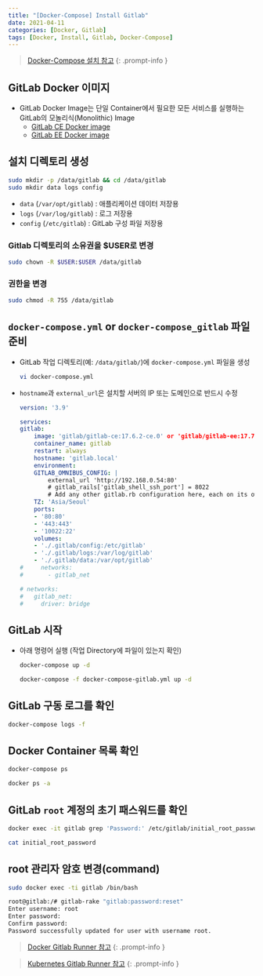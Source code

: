 ```yaml
---
title: "[Docker-Compose] Install Gitlab"
date: 2021-04-11
categories: [Docker, Gitlab]
tags: [Docker, Install, Gitlab, Docker-Compose]
---
```


> [Docker-Compose 설치 참고](https://kyungryeol-yoon.github.io/posts/docker-install-compose/)
{: .prompt-info }

## GitLab Docker 이미지

- GitLab Docker Image는 단일 Container에서 필요한 모든 서비스를 실행하는 GitLab의 모놀리식(Monolithic) Image
  - [GitLab CE Docker image](https://hub.docker.com/r/gitlab/gitlab-ce/)
  - [GitLab EE Docker image](https://hub.docker.com/r/gitlab/gitlab-ee/)

## 설치 디렉토리 생성

```bash
sudo mkdir -p /data/gitlab && cd /data/gitlab
sudo mkdir data logs config
```

- `data` (`/var/opt/gitlab`) : 애플리케이션 데이터 저장용
- `logs` (`/var/log/gitlab`) : 로그 저장용
- `config` (`/etc/gitlab`) : GitLab 구성 파일 저장용

### Gitlab 디렉토리의 소유권을 $USER로 변경

```bash
sudo chown -R $USER:$USER /data/gitlab
```

### 권한을 변경

```bash
sudo chmod -R 755 /data/gitlab
```

## `docker-compose.yml` or `docker-compose_gitlab` 파일 준비

- GitLab 작업 디렉토리(예: `/data/gitlab/`)에 `docker-compose.yml` 파일을 생성
  ```bash
  vi docker-compose.yml
  ```

- `hostname`과 `external_url`은 설치할 서버의 IP 또는 도메인으로 반드시 수정
  ```yaml
  version: '3.9'

  services:
  gitlab:
      image: 'gitlab/gitlab-ce:17.6.2-ce.0' or 'gitlab/gitlab-ee:17.7.0-ee.0'
      container_name: gitlab
      restart: always
      hostname: 'gitlab.local'
      environment:
      GITLAB_OMNIBUS_CONFIG: |
          external_url 'http://192.168.0.54:80'
          # gitlab_rails['gitlab_shell_ssh_port'] = 8022
          # Add any other gitlab.rb configuration here, each on its own line
      TZ: 'Asia/Seoul'
      ports:
      - '80:80'
      - '443:443'
      - '10022:22'
      volumes:
      - './.gitlab/config:/etc/gitlab'
      - './.gitlab/logs:/var/log/gitlab'
      - './.gitlab/data:/var/opt/gitlab'
  #     networks:
  #       - gitlab_net

  # networks:
  #   gitlab_net:
  #     driver: bridge
  ```

## GitLab 시작

- 아래 명령어 실행 (작업 Directory에 파일이 있는지 확인)
  ```bash
  docker-compose up -d
  ```
  ```bash
  docker-compose -f docker-compose-gitlab.yml up -d
  ```

## GitLab 구동 로그를 확인

```bash
docker-compose logs -f
```

## Docker Container 목록 확인

```bash
docker-compose ps
```
```bash
docker ps -a
```

## GitLab `root` 계정의 초기 패스워드를 확인

```bash
docker exec -it gitlab grep 'Password:' /etc/gitlab/initial_root_password
```
```bash
cat initial_root_password
```

## root 관리자 암호 변경(command)

```bash
sudo docker exec -ti gitlab /bin/bash

root@gitlab:/# gitlab-rake "gitlab:password:reset"
Enter username: root
Enter password: 
Confirm password:
Password successfully updated for user with username root.
```

> [Docker Gitlab Runner 참고](https://kyungryeol-yoon.github.io/posts/docker-gitlab-runner/)
{: .prompt-info }

> [Kubernetes Gitlab Runner 참고](https://kyungryeol-yoon.github.io/posts/kubernetes-gitlab-runner/)
{: .prompt-info }